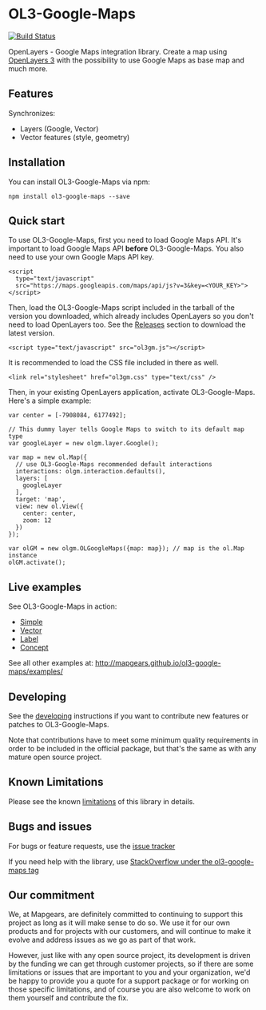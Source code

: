 OL3-Google-Maps
===============

[![Build Status](https://travis-ci.org/mapgears/ol3-google-maps.svg)](https://travis-ci.org/mapgears/ol3-google-maps)

OpenLayers - Google Maps integration library. Create a map using
[OpenLayers 3](http://openlayers.org/) with the possibility to use Google Maps
as base map and much more.


Features
--------

Synchronizes:

 - Layers (Google, Vector)
 - Vector features (style, geometry)

Installation
-----------
You can install OL3-Google-Maps via npm:

    npm install ol3-google-maps --save


Quick start
-----------

To use OL3-Google-Maps, first you need to load Google Maps API. It's important to load Google Maps API **before** OL3-Google-Maps. You also need to use your own Google Maps API key.

    <script
      type="text/javascript"
      src="https://maps.googleapis.com/maps/api/js?v=3&key=<YOUR_KEY>">
    </script>

Then, load the OL3-Google-Maps script included in the tarball of the version you downloaded, which already includes OpenLayers so you don't need to load OpenLayers too. See the [Releases](https://github.com/mapgears/ol3-google-maps/releases) section to download the latest version.

    <script type="text/javascript" src="ol3gm.js"></script>

It is recommended to load the CSS file included in there as well.

    <link rel="stylesheet" href="ol3gm.css" type="text/css" />

Then, in your existing OpenLayers application, activate OL3-Google-Maps. Here's a simple example:

    var center = [-7908084, 6177492];

    // This dummy layer tells Google Maps to switch to its default map type
    var googleLayer = new olgm.layer.Google();

    var map = new ol.Map({
      // use OL3-Google-Maps recommended default interactions
      interactions: olgm.interaction.defaults(),
      layers: [
        googleLayer
      ],
      target: 'map',
      view: new ol.View({
        center: center,
        zoom: 12
      })
    });

    var olGM = new olgm.OLGoogleMaps({map: map}); // map is the ol.Map instance
    olGM.activate();


Live examples
-------------

See OL3-Google-Maps in action:

 * [Simple](http://mapgears.github.io/ol3-google-maps/examples/dist/examples/simple.html)
 * [Vector](http://mapgears.github.io/ol3-google-maps/examples/dist/examples/vector.html)
 * [Label](http://mapgears.github.io/ol3-google-maps/examples/dist/examples/label.html)
 * [Concept](http://mapgears.github.io/ol3-google-maps/examples/dist/examples/concept.html)

See all other examples at:
http://mapgears.github.io/ol3-google-maps/examples/


Developing
-----------

See the [developing](DEVELOPING.md) instructions if you want to contribute
new features or patches to OL3-Google-Maps.

Note that contributions have to meet some minimum quality requirements
in order to be included in the official package, but that's the same
as with any mature open source project.


Known Limitations
-----------------

Please see the known [limitations](LIMITATIONS.md) of this library in details.


Bugs and issues
---------------

For bugs or feature requests, use the
[issue tracker](https://github.com/mapgears/ol3-google-maps/issues)

If you need help with the library, use
[StackOverflow under the ol3-google-maps tag](http://stackoverflow.com/questions/tagged/ol3-google-maps)


Our commitment
--------------

We, at Mapgears, are definitely committed to continuing to support
this project as long as it will make sense to do so. We use it for our
own products and for projects with our customers, and will continue to
make it evolve and address issues as we go as part of that work.

However, just like with any open source project, its development is
driven by the funding we can get through customer projects, so if
there are some limitations or issues that are important to you and
your organization, we'd be happy to provide you a quote for a support
package or for working on those specific limitations, and of course
you are also welcome to work on them yourself and contribute the fix.